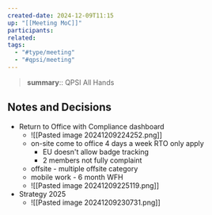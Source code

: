 ```yaml
---
created-date: 2024-12-09T11:15
up: "[[Meeting MoC]]"
participants: 
related: 
tags:
  - "#type/meeting"
  - "#qpsi/meeting"
---
```


> **summary**:: QPSI All Hands

## Notes and Decisions

- Return to Office with Compliance dashboard
	- ![[Pasted image 20241209224252.png]]
	- on-site come to office 4 days a week RTO only apply 
		- EU doesn't allow badge tracking
		- 2 members not fully complaint
	- offsite - multiple offsite category
	- mobile work - 6 month WFH
	- ![[Pasted image 20241209225119.png]]
- Strategy 2025
	- ![[Pasted image 20241209230731.png]]
